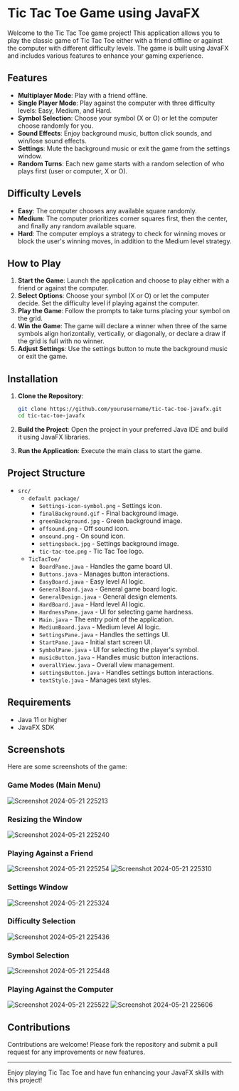 # Tic Tac Toe Game using JavaFX

Welcome to the Tic Tac Toe game project! This application allows you to play the classic game of Tic Tac Toe either with a friend offline or against the computer with different difficulty levels. The game is built using JavaFX and includes various features to enhance your gaming experience.

## Features

- **Multiplayer Mode**: Play with a friend offline.
- **Single Player Mode**: Play against the computer with three difficulty levels: Easy, Medium, and Hard.
- **Symbol Selection**: Choose your symbol (X or O) or let the computer choose randomly for you.
- **Sound Effects**: Enjoy background music, button click sounds, and win/lose sound effects.
- **Settings**: Mute the background music or exit the game from the settings window.
- **Random Turns**: Each new game starts with a random selection of who plays first (user or computer, X or O).

## Difficulty Levels

- **Easy**: The computer chooses any available square randomly.
- **Medium**: The computer prioritizes corner squares first, then the center, and finally any random available square.
- **Hard**: The computer employs a strategy to check for winning moves or block the user's winning moves, in addition to the Medium level strategy.

## How to Play

1. **Start the Game**: Launch the application and choose to play either with a friend or against the computer.
2. **Select Options**: Choose your symbol (X or O) or let the computer decide. Set the difficulty level if playing against the computer.
3. **Play the Game**: Follow the prompts to take turns placing your symbol on the grid.
4. **Win the Game**: The game will declare a winner when three of the same symbols align horizontally, vertically, or diagonally, or declare a draw if the grid is full with no winner.
5. **Adjust Settings**: Use the settings button to mute the background music or exit the game.

## Installation

1. **Clone the Repository**:
    ```bash
    git clone https://github.com/yourusername/tic-tac-toe-javafx.git
    cd tic-tac-toe-javafx
    ```

2. **Build the Project**: Open the project in your preferred Java IDE and build it using JavaFX libraries.

3. **Run the Application**: Execute the main class to start the game.

## Project Structure

- `src/`
  - `default package/`
    - `Settings-icon-symbol.png` - Settings icon.
    - `finalBackground.gif` - Final background image.
    - `greenBackground.jpg` - Green background image.
    - `offsound.png` - Off sound icon.
    - `onsound.png` - On sound icon.
    - `settingsback.jpg` - Settings background image.
    - `tic-tac-toe.png` - Tic Tac Toe logo.
  - `TicTacToe/`
    - `BoardPane.java` - Handles the game board UI.
    - `Buttons.java` - Manages button interactions.
    - `EasyBoard.java` - Easy level AI logic.
    - `GeneralBoard.java` - General game board logic.
    - `GeneralDesign.java` - General design elements.
    - `HardBoard.java` - Hard level AI logic.
    - `HardnessPane.java` - UI for selecting game hardness.
    - `Main.java` - The entry point of the application.
    - `MediumBoard.java` - Medium level AI logic.
    - `SettingsPane.java` - Handles the settings UI.
    - `StartPane.java` - Initial start screen UI.
    - `SymbolPane.java` - UI for selecting the player's symbol.
    - `musicButton.java` - Handles music button interactions.
    - `overallView.java` - Overall view management.
    - `settingsButton.java` - Handles settings button interactions.
    - `textStyle.java` - Manages text styles.

## Requirements

- Java 11 or higher
- JavaFX SDK

## Screenshots

Here are some screenshots of the game:

### Game Modes (Main Menu)
![Screenshot 2024-05-21 225213](https://github.com/Sandyy44/Tic-Tac-Toe/assets/100297367/ff650197-7c3a-4d22-b076-27e02fd0a6ab)

### Resizing the Window
![Screenshot 2024-05-21 225240](https://github.com/Sandyy44/Tic-Tac-Toe/assets/100297367/c6145a86-1590-45db-826e-1bcc7ce450f9)

### Playing Against a Friend
![Screenshot 2024-05-21 225254](https://github.com/Sandyy44/Tic-Tac-Toe/assets/100297367/d67b8121-67da-4787-b3ba-51e8ca12c26c)
![Screenshot 2024-05-21 225310](https://github.com/Sandyy44/Tic-Tac-Toe/assets/100297367/823c2fcb-2dfc-420d-97eb-7e6fe77d8da4)

### Settings Window
![Screenshot 2024-05-21 225324](https://github.com/Sandyy44/Tic-Tac-Toe/assets/100297367/116e60de-ebca-4304-a8b3-0e78220a0316)

### Difficulty Selection
![Screenshot 2024-05-21 225436](https://github.com/Sandyy44/Tic-Tac-Toe/assets/100297367/71d29b60-8271-451d-9bd1-90782fc87896)

### Symbol Selection
![Screenshot 2024-05-21 225448](https://github.com/Sandyy44/Tic-Tac-Toe/assets/100297367/fc72f25d-f47a-4d0d-9378-efc3621090b6)

### Playing Against the Computer
![Screenshot 2024-05-21 225522](https://github.com/Sandyy44/Tic-Tac-Toe/assets/100297367/2b14c3c7-2d35-46df-9731-112515e6ebc3)
![Screenshot 2024-05-21 225606](https://github.com/Sandyy44/Tic-Tac-Toe/assets/100297367/50daab93-e667-49ce-a281-dcd757d3711a)

## Contributions

Contributions are welcome! Please fork the repository and submit a pull request for any improvements or new features.

---

Enjoy playing Tic Tac Toe and have fun enhancing your JavaFX skills with this project!
